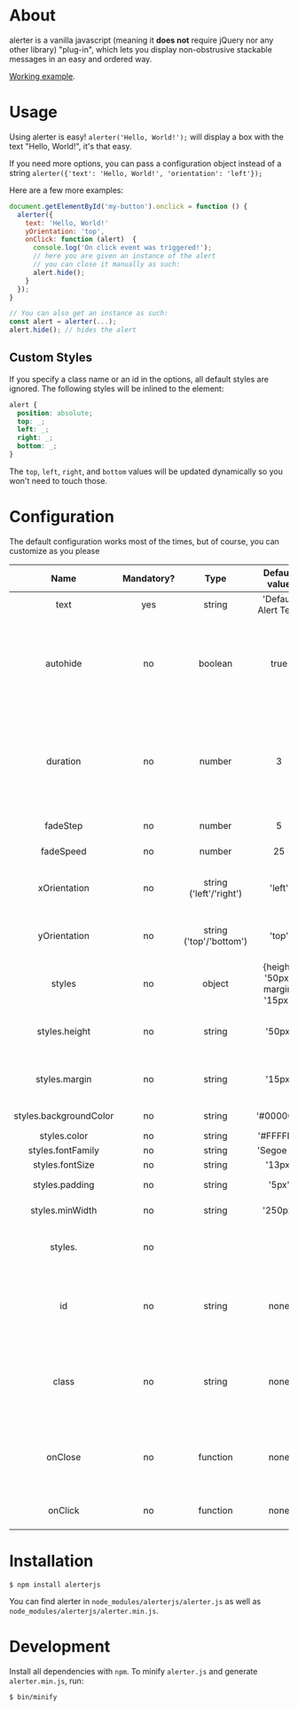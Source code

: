 # About
alerter is a vanilla javascript (meaning it **does not** require jQuery nor any 
other library) "plug-in", which lets you display non-obstrusive stackable 
messages in an easy and ordered way.

[Working example](https://gosukiwi.github.io/alerter/demo.html).

# Usage
Using alerter is easy! ```alerter('Hello, World!');``` will display a box with
the text "Hello, World!", it's that easy.

If you need more options, you can pass a configuration object instead of a 
string ```alerter({'text': 'Hello, World!', 'orientation': 'left'});```

Here are a few more examples:

```javascript
document.getElementById('my-button').onclick = function () {
  alerter({
    text: 'Hello, World!'
    yOrientation: 'top',
    onClick: function (alert)  {
      console.log('On click event was triggered!');
      // here you are given an instance of the alert
      // you can close it manually as such:
      alert.hide();
    }
  });
}                

// You can also get an instance as such:
const alert = alerter(...);
alert.hide(); // hides the alert
```

## Custom Styles
If you specify a class name or an id in the options, all default styles are
ignored. The following styles will be inlined to the element:

```css
alert {
  position: absolute;
  top: _;
  left: _;
  right: _;
  bottom: _;
}
```

The `top`, `left`, `right`, and `bottom` values will be updated dynamically so
you won't need to touch those.

# Configuration
The default configuration works most of the times, but of course, you can 
customize as you please

|Name|Mandatory?|Type|Default value|Description|
|:--:|:--------:|:--:|:-----------:|:---------:|
|text|yes|string|'Default Alert Text'|Alert text|
|autohide|no|boolean|true|Whether or not the alert will be hidden automatically after the specified duration|
|duration|no|number|3|Number of seconds before fadeOut (if onClick is set, starts when the alert is clicked)|
|fadeStep|no|number|5|Fade out step|
|fadeSpeed|no|number|25|Fade out speed|
|xOrientation|no|string ('left'/'right')|'left'|Alert placement on horizontal axis|
|yOrientation|no|string ('top'/'bottom')|'top'|Alert placement on vertical axis|
|styles|no|object|{height: '50px', margin: '15px'}|Styles object|
|styles.height|no|string|'50px'|Alert div height in px (Mandatory unit)|
|styles.margin|no|string|'15px'|Alert div margin in px (Mandatory unit)|
|styles.backgroundColor|no|string|'#000000'|Background color|
|styles.color|no|string|'#FFFFFF'|Text color|
|styles.fontFamily|no|string|'Segoe UI'|Font family|
|styles.fontSize|no|string|'13px'|Font size|
|styles.padding|no|string|'5px'|Alert div padding|
|styles.minWidth|no|string|'250px'|Alert div min width|
|styles.<css attribute name>|no|||Any style you want to add on the alert div|
|id|no|string|none|Optional id attribute, if passed, __the default styles will not apply__|
|class|no|string|none|Optional class attribute, if passed, __the default styles will not apply__|
|onClose|no|function|none|Called after fade-out effect, before removing the element|
|onClick|no|function|none|Called on click event once|

# Installation

    $ npm install alerterjs
    
You can find alerter in `node_modules/alerterjs/alerter.js` as well as `node_modules/alerterjs/alerter.min.js`.

# Development

Install all dependencies with `npm`. To minify `alerter.js` and generate
`alerter.min.js`, run:

    $ bin/minify


